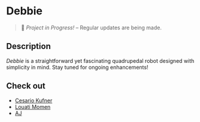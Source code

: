 # **Debbie**
> 🚧 _Project in Progress!_ – Regular updates are being made.

## **Description**
_Debbie_ is a straightforward yet fascinating quadrupedal robot designed with simplicity in mind. Stay tuned for ongoing enhancements!

## Check out
- [Cesario Kufner](https://github.com/ckfnr)
- [Louati Momen](https://github.com/louatimomen)
- [AJ](https://github.com/AJ-Holzer)
